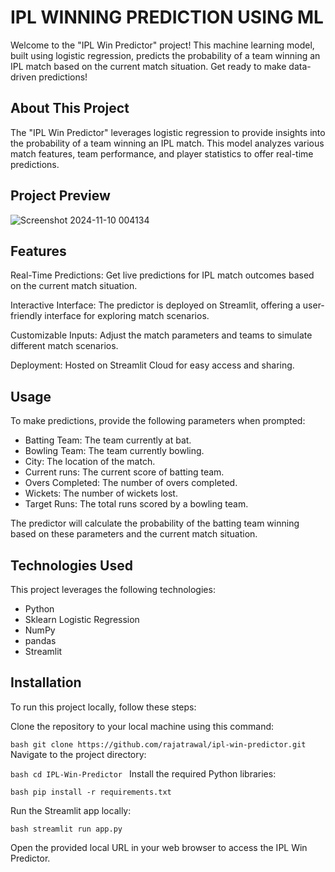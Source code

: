 # IPL WINNING PREDICTION USING ML

Welcome to the "IPL Win Predictor" project! This machine learning model, built using logistic regression, predicts the probability of a team winning an IPL match based on the current match situation. Get ready to make data-driven predictions!

## About This Project
The "IPL Win Predictor" leverages logistic regression to provide insights into the probability of a team winning an IPL match. This model analyzes various match features, team performance, and player statistics to offer real-time predictions.

## Project Preview
![Screenshot 2024-11-10 004134](https://github.com/user-attachments/assets/973f98de-a9ac-48bf-826c-a49ab5cd34a0)


## Features
Real-Time Predictions: Get live predictions for IPL match outcomes based on the current match situation.

Interactive Interface: The predictor is deployed on Streamlit, offering a user-friendly interface for exploring match scenarios.

Customizable Inputs: Adjust the match parameters and teams to simulate different match scenarios.

Deployment: Hosted on Streamlit Cloud for easy access and sharing.

## Usage
To make predictions, provide the following parameters when prompted:

- Batting Team: The team currently at bat.
- Bowling Team: The team currently bowling.
- City: The location of the match.
- Current runs: The current score of batting team.
- Overs Completed: The number of overs completed.
- Wickets: The number of wickets lost.
- Target Runs: The total runs scored by a bowling team.
  
The predictor will calculate the probability of the batting team winning based on these parameters and the current match situation.

## Technologies Used
This project leverages the following technologies:

- Python
- Sklearn Logistic Regression
- NumPy
- pandas
- Streamlit


## Installation

To run this project locally, follow these steps:

Clone the repository to your local machine using this command:

``bash
git clone https://github.com/rajatrawal/ipl-win-predictor.git
``
Navigate to the project directory:

``bash
cd IPL-Win-Predictor
``
Install the required Python libraries:

``bash
pip install -r requirements.txt
``

Run the Streamlit app locally:

``bash
streamlit run app.py
``

Open the provided local URL in your web browser to access the IPL Win Predictor.
